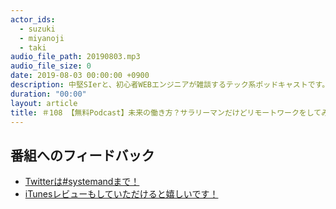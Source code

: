 ```yaml
---
actor_ids:
  - suzuki
  - miyanoji
  - taki
audio_file_path: 20190803.mp3
audio_file_size: 0
date: 2019-08-03 00:00:00 +0900
description: 中堅SIerと、初心者WEBエンジニアが雑談するテック系ポッドキャストです。
duration: "00:00"
layout: article
title: ＃108 【無料Podcast】未来の働き方？サラリーマンだけどリモートワークをしてみた
---
```

## 番組へのフィードバック
* [Twitterは#systemandまで！](https://twitter.com/search?q=%23systemand)
* [iTunesレビューもしていただけると嬉しいです！](https://itunes.apple.com/jp/podcast/systemand-online/id1205168408?mt=2)

